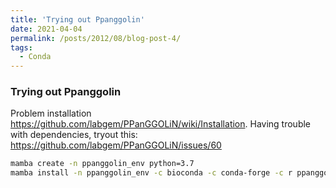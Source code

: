 ```yaml
---
title: 'Trying out Ppanggolin'
date: 2021-04-04
permalink: /posts/2012/08/blog-post-4/
tags:
  - Conda
---
```


### Trying out Ppanggolin
Problem installation https://github.com/labgem/PPanGGOLiN/wiki/Installation. Having trouble with dependencies, tryout this:
https://github.com/labgem/PPanGGOLiN/issues/60

```sh
mamba create -n ppanggolin_env python=3.7
mamba install -n ppanggolin_env -c bioconda -c conda-forge -c r ppanggolin=1.1.136
```
